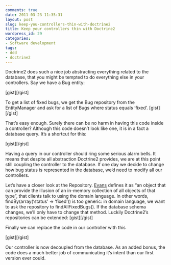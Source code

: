 ```yaml
---
comments: true
date: 2011-03-23 11:35:31
layout: post
slug: keep-you-controllers-thin-with-doctrine2
title: Keep your controllers thin with Doctrine2
wordpress_id: 29
categories:
- Software development
tags:
- ddd
- doctrine2
---
```


Doctrine2 does such a nice job abstracting everything related to the database, that you might be tempted to do everything else in your controllers. Say we have a Bug entity:

[gist][/gist]
 
To get a list of fixed bugs, we get the Bug repository from the EntityManager and ask for a list of Bugs where status equals ‘fixed’.  [gist][/gist]

That’s easy enough. Surely there can be no harm in having this code inside a controller? Although this code doesn’t look like one, it is in a fact a database query. It’s a shortcut for this:

[gist][/gist]
 
Having a query in our controller should ring some serious alarm bells. It means that despite all abstraction Doctrine2 provides, we are at this point still coupling the controller to the database. If one day we decide to change how bug status is represented in the database, we’d need to modify all our controllers.

Let’s have a closer look at the Repository. [Evans](http://domaindrivendesign.org/books/evans_2003) defines it as “an object that can provide the illusion of an in-memory collection of all objects of that type”, that clients talk to using the domain language. In other words, findBy(array(‘status’ => ‘fixed’)) is too generic: in domain language, we want to ask the repository to findAllFixedBugs(). If the database schema changes, we’ll only have to change that method.  Luckily Doctrine2’s repositories can be extended:  [gist][/gist]

Finally we can replace the code in our controller with this

[gist][/gist]

Our controller is now decoupled from the database. As an added bonus, the code does a much better job of communicating it’s intent than our first version ever could.
